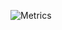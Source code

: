 ![Metrics](https://metrics.lecoq.io/r0zar?template=classic&isocalendar=1&habits=1&isocalendar.duration=half-year&habits.from=200&habits.days=14&habits.facts=true&habits.charts=false&config.timezone=America%2FChicago)
